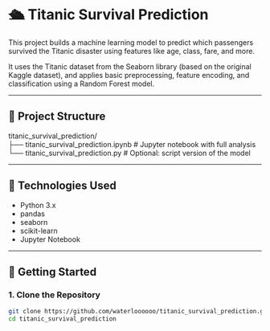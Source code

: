 # 🛳️ Titanic Survival Prediction

This project builds a machine learning model to predict which passengers survived the Titanic disaster using features like age, class, fare, and more.

It uses the Titanic dataset from the Seaborn library (based on the original Kaggle dataset), and applies basic preprocessing, feature encoding, and classification using a Random Forest model.

---
## 📂 Project Structure

titanic_survival_prediction/  
├── titanic_survival_prediction.ipynb   # Jupyter notebook with full analysis  
└── titanic_survival_prediction.py      # Optional: script version of the model  

---

## 🧰 Technologies Used

- Python 3.x  
- pandas  
- seaborn  
- scikit-learn  
- Jupyter Notebook  

---

## 🚀 Getting Started

### 1. Clone the Repository

```bash
git clone https://github.com/waterloooooo/titanic_survival_prediction.git
cd titanic_survival_prediction
